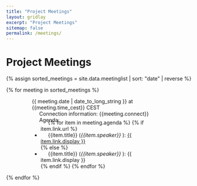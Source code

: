 ```yaml
---
title: "Project Meetings"
layout: gridlay
excerpt: "Project Meetings"
sitemap: false
permalink: /meetings/
---
```




# Project Meetings

{% assign sorted_meetings = site.data.meetinglist | sort: "date" | reverse %}

{% for meeting in sorted_meetings %}
<span id={{meeting.label}}>&nbsp;</span>
<div class="well" style="padding-left: 70px; padding-right: 70px">
  <pubtit>{{ meeting.date | date_to_long_string }} at {{meeting.time_cest}} CEST</pubtit>
<div style="text-indent: 20px;">
  Connection information: {{meeting.connect}} <br />
 </div>
<div style="text-indent: 20px;">
  Agenda:
<ul style="margin-top:-10px;">
  {% for item in meeting.agenda %}
  {% if item.link.url %}
  <li> {{item.title}} (<em>{{item.speaker}} </em>): <a href="{{item.link.url}}">{{ item.link.display }}</a> </li>
  {% else %}
  <li> {{item.title}} (<em>{{item.speaker}} </em>): {{ item.link.display }} </li>
  {% endif %}
  {% endfor %}
</ul>

 </div>
 </div>
{% endfor %} 
